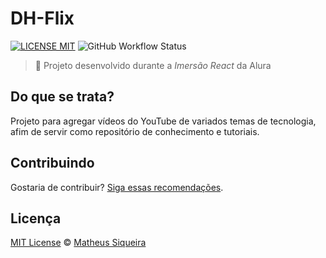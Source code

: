 # DH-Flix

[![LICENSE MIT](https://img.shields.io/badge/license-MIT-blue.svg)](https://github.com/siqueira-ec/dh-flix/blob/master/LICENSE)
![GitHub Workflow Status](https://img.shields.io/github/workflow/status/siqueira-ec/dh-flix/Deployment%20-%20GitHub%20Pages)

> :pencil: Projeto desenvolvido durante a _Imersão React_ da Alura

## Do que se trata?

Projeto para agregar vídeos do YouTube de variados temas de tecnologia, afim de servir como repositório de conhecimento e tutoriais.

## Contribuindo

Gostaria de contribuir? [Siga essas recomendações](https://github.com/siqueira-ec/dh-flix/blob/master/CONTRIBUTING.md).

## Licença

[MIT License](https://github.com/siqueira-ec/dh-flix/blob/master/LICENSE) © [Matheus Siqueira](https://siqueira-ec.github.io/dh-flix/)

